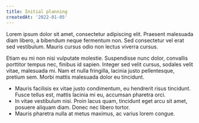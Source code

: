 ```yaml
---
title: Initial planning
createdAt: '2022-01-05'
---
```


Lorem ipsum dolor sit amet, consectetur adipiscing elit. Praesent malesuada diam libero, a bibendum neque fermentum non. Sed consectetur vel erat sed vestibulum. Mauris cursus odio non lectus viverra cursus.

Etiam eu mi non nisi vulputate molestie. Suspendisse nunc dolor, convallis porttitor tempus nec, finibus id sapien. Integer sed velit cursus, sodales velit vitae, malesuada mi. Nam et nulla fringilla, lacinia justo pellentesque, pretium sem. Morbi mattis malesuada dolor eu tincidunt.

- Mauris facilisis ex vitae justo condimentum, eu hendrerit risus tincidunt. Fusce tellus est, mattis lacinia mi eu, accumsan pharetra orci.
- In vitae vestibulum nisi. Proin lacus quam, tincidunt eget arcu sit amet, posuere aliquam diam. Donec nec libero tortor.
- Mauris pharetra nulla at metus maximus, ac varius lorem congue.
